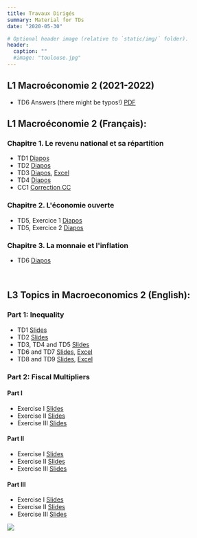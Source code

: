 ```yaml
---
title: Travaux Dirigés
summary: Material for TDs
date: "2020-05-30"

# Optional header image (relative to `static/img/` folder).
header:
  caption: ""
  #image: "toulouse.jpg"
---
```


## **L1 Macroéconomie 2** (2021-2022)
- TD6 Answers (there might be typos!) [PDF](/teaching/TD6.pdf)

## **L1 Macroéconomie 2** (Français):
### Chapitre 1. Le revenu national et sa répartition
- TD1 [Diapos](/teaching/M2_TD1.pdf)
- TD2 [Diapos](/teaching/M2_TD2.pdf)
- TD3 [Diapos](/teaching/M2_TD3.pdf), [Excel](/teaching/M2_TD3.xlsx)
- TD4 [Diapos](/teaching/M2_TD4.pdf)
- CC1 [Correction CC](/teaching/M2_CC1.pdf)
### Chapitre 2. L'économie ouverte
- TD5, Exercice 1 [Diapos](/teaching/M2_TD5_E1.pdf)
- TD5, Exercice 2 [Diapos](/teaching/M2_TD5_E2.pdf)
### Chapitre 3. La monnaie et l'inflation
- TD6 [Diapos](/teaching/M2_TD6.pdf)

&nbsp;
&nbsp;

## **L3 Topics in Macroeconomics 2** (English):
### Part 1: Inequality
- TD1 [Slides](/teaching/TM2_TD1.pdf)
- TD2 [Slides](/teaching/TM2_TD2.pdf)
- TD3, TD4 and TD5 [Slides](/teaching/TM2_TD3-5.pdf)
- TD6 and TD7 [Slides](/teaching/TM2_TD6.pdf), [Excel](/teaching/TM2_TD6.xlsx)
- TD8 and TD9 [Slides](/teaching/TM2_TD8.pdf), [Excel](/teaching/TM2_TD8.xlsx)
### Part 2: Fiscal Multipliers
#### Part I
- Exercise I   [Slides](/teaching/TM2_P2_TD1.pdf)
- Exercise II  [Slides](/teaching/TM2_P2_TD2.pdf)
- Exercise III [Slides](/teaching/TM2_P2_TD3.pdf)
#### Part II
- Exercise I   [Slides](/teaching/TM2_P2_TD4.pdf)
- Exercise II  [Slides](/teaching/TM2_P2_TD5.pdf)
- Exercise III [Slides](/teaching/TM2_P2_TD6.pdf)
#### Part III
- Exercise I   [Slides](/teaching/TM2_P2_TD7.pdf)
- Exercise II  [Slides](/teaching/TM2_P2_TD8.pdf)
- Exercise III [Slides](/teaching/TM2_P2_TD9.pdf)

![](http://i.imgur.com/Ssfp7.gif)
